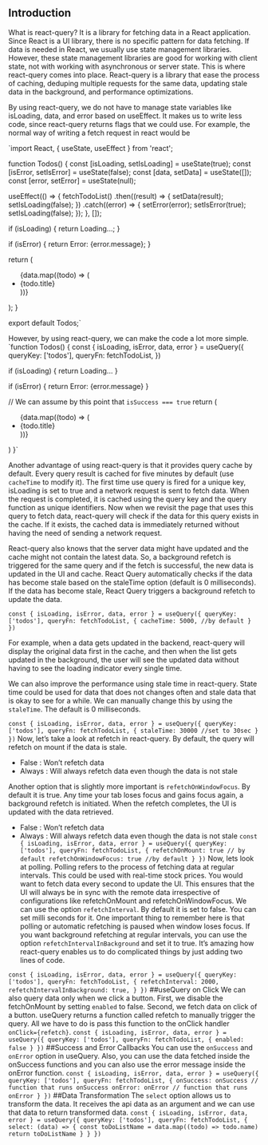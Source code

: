 ## Introduction
What is react-query? It is a library for fetching data in a React application. Since React is a UI library, there is no specific pattern for data fetching. If data is needed in React, we usually use state management libraries. However, these state management libraries are good for working with client state, not with working with asynchronous or server state. This is where react-query comes into place. React-query is a library that ease the process of caching, deduping multiple requests for the same data, updating stale data in the background, and performance optimizations. 

By using react-query, we do not have to manage state variables like isLoading, data, and error based on useEffect. It makes us to write less code, since react-query returns flags that we could use. For example, the normal way of writing a fetch request in react would be 

`import React, { useState, useEffect } from 'react';

function Todos() {
  const [isLoading, setIsLoading] = useState(true);
  const [isError, setIsError] = useState(false);
  const [data, setData] = useState([]);
  const [error, setError] = useState(null);

  useEffect(() => {
    fetchTodoList()
      .then((result) => {
        setData(result);
        setIsLoading(false);
      })
      .catch((error) => {
        setError(error);
        setIsError(true);
        setIsLoading(false);
      });
  }, []);

  if (isLoading) {
    return <span>Loading...</span>;
  }

  if (isError) {
    return <span>Error: {error.message}</span>;
  }

  return (
    <ul>
      {data.map((todo) => (
        <li key={todo.id}>{todo.title}</li>
      ))}
    </ul>
  );
}

export default Todos;`

However, by using react-query, we can make the code a lot more simple.
`function Todos() {
  const { isLoading, isError, data, error } = useQuery({
    queryKey: ['todos'],
    queryFn: fetchTodoList,
  })

  if (isLoading) {
    return <span>Loading...</span>
  }

  if (isError) {
    return <span>Error: {error.message}</span>
  }

  // We can assume by this point that `isSuccess === true`
  return (
    <ul>
      {data.map((todo) => (
        <li key={todo.id}>{todo.title}</li>
      ))}
    </ul>
  )
}`

Another advantage of using react-query is that it provides query cache by default. Every query result is cached for five minutes by default (use `cacheTime` to modify it). The first time use query is fired for a unique key, isLoading is set to true and a network request is sent to fetch data. When the request is completed, it is cached using the query key and the query function as unique identifiers. Now when we revisit the page that uses this query to fetch data, react-query will check if the data for this query exists in the cache. If it exists, the cached data is immediately returned without having the need of sending a network request. 

React-query also knows that the server data might have updated and the cache might not contain the latest data. So, a background refetch is triggered for the same query and if the fetch is successful, the new data is updated in the UI and cache. React Query automatically checks if the data has become stale based on the staleTime option (default is 0 milliseconds). If the data has become stale, React Query triggers a background refetch to update the data.

`
  const { isLoading, isError, data, error } = useQuery({
    queryKey: ['todos'],
    queryFn: fetchTodoList,
    {
	cacheTime: 5000, //by default
     }
  })
`

For example, when a data gets updated in the backend, react-query will display the original data first in the cache, and then when the list gets updated in the background, the user will see the updated data without having to see the loading indicator every single time. 

We can also improve the performance using stale time in react-query. State time could be used for data that does not changes often and stale data that is okay to see for a while. We can manually change this by using the `staleTime`. The default is 0 milliseconds.

`
  const { isLoading, isError, data, error } = useQuery({
    queryKey: ['todos'],
    queryFn: fetchTodoList,
    {
	staleTime: 30000 //set to 30sec
     }
  })
`
Now, let’s take a look at refetch in react-query. By default, the query will refetch on mount if the data is stale.
-	False : Won’t refetch data
-	Always : Will always refetch data even though the data is not stale

Another option that is slightly more important is `refetchOnWindowFocus`. By default it is true. Any time your tab loses focus and gains focus again, a background refetch is initiated. When the refetch completes, the UI is updated with the data retrieved.
-	False : Won’t refetch data
-	Always : Will always refetch data even though the data is not stale
`
  const { isLoading, isError, data, error } = useQuery({
    queryKey: ['todos'],
    queryFn: fetchTodoList,
    {
	refetchOnMount: true // by default
	refetchOnWindowFocus: true //by default
     }
  })
`
Now, lets look at polling. Polling refers to the process of fetching data at regular intervals. This could be used with real-time stock prices. You would want to fetch data every second to update the UI. This ensures that the UI will always be in sync with the remote data irrespective of configurations like refetchOnMount and refetchOnWindowFocus. We can use the option `refetchInterval`. By default it is set to false. You can set milli seconds for it. One important thing to remember here is that polling or automatic refetching is paused when window loses focus. If you want background refetching at regular intervals, you can use the option `refetchIntervalInBackground` and set it to true. It’s amazing how react-query enables us to do complicated things by just adding two lines of code. 
 
`
  const { isLoading, isError, data, error } = useQuery({
    queryKey: ['todos'],
    queryFn: fetchTodoList,
    {
	refetchInterval: 2000,
	refetchIntervalInBackground: true,
     }
  })
`
##useQuery on Click
We can also query data only when we click a button. First, we disable the fetchOnMount by setting `enabled` to false. Second, we fetch data on click of a button. useQuery returns a function called refetch to manually trigger the query. All we have to do is pass this function to the onClick handler `onClick={refetch}`.
`
  const { isLoading, isError, data, error } = useQuery({
    queryKey: ['todos'],
    queryFn: fetchTodoList,
    {
	enabled: false
     }
  })
`
##Success and Error Callbacks
You can use the `onSuccess` and `onError` option in useQuery. Also, you can use the data fetched inside the onSuccess functions and you can also use the error message inside the onError function. 
`
  const { isLoading, isError, data, error } = useQuery({
    queryKey: ['todos'],
    queryFn: fetchTodoList,
    {
	onSuccess: onSuccess // function that runs onSuccess
	onError: onError // function that runs onError
     }
  })
`
##Data Transformation
The `select` option allows us to transform the data. It receives the api data as an argument and we can use that data to return transformed data. 
`
  const { isLoading, isError, data, error } = useQuery({
    queryKey: ['todos'],
    queryFn: fetchTodoList,
    {
	select: (data) => {
		const toDoListName = data.map((todo) => todo.name)
		return toDoListName
}
     }
  })
`
